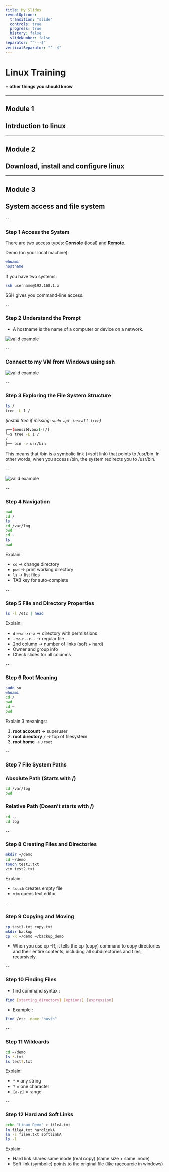 ```yaml
---
title: My Slides
revealOptions:
  transition: "slide"
  controls: true
  progress: true
  history: false
  slideNumber: false
separator: "^---$"
verticalSeparator: "^--$"
---
```


<link rel="stylesheet" href="https://cdnjs.cloudflare.com/ajax/libs/highlight.js/11.8.0/styles/monokai-sublime.min.css">

<link rel="icon" href="./favicon.ico" type="image/x-icon">

# Linux Training

#### + other things you should know

---

## Module 1

## Intrduction to linux

---

## Module 2

## Download, install and configure linux

---

## Module 3

## System access and file system

--

### Step 1 Access the System

There are two access types: **Console** (local) and **Remote**.

Demo (on your local machine):

```bash
whoami
hostname
```

If you have two systems:

```bash
ssh username@192.168.1.x
```

SSH gives you command-line access.

--

### Step 2 Understand the Prompt

- A hostname is the name of a computer or device on a network.

![valid example](assets/intro-to-linux/1.png)

--

### Connect to my VM from Windows using ssh

![valid example](assets/intro-to-linux/2.png)

--

### Step 3 Exploring the File System Structure

```bash
ls /
tree -L 1 /
```

_(install tree if missing: `sudo apt install tree`)_

```bash
┌──(mensi㉿vbox)-[/]
└─$ tree -L 1 /
/
├── bin -> usr/bin

```

This means that /bin is a symbolic link (=soft link) that points to /usr/bin. In other words, when you access /bin, the system redirects you to /usr/bin.

--

![valid example](assets/intro-to-linux/3.png)

--

### Step 4 Navigation

```bash
pwd
cd /
ls
cd /var/log
pwd
cd ~
ls
pwd
```

Explain:

- `cd` → change directory
- `pwd` → print working directory
- `ls` → list files
- TAB key for auto-complete

--

### Step 5 File and Directory Properties

```bash
ls -l /etc | head
```

Explain:

- `drwxr-xr-x` → directory with permissions
- `-rw-r--r--` → regular file
- 2nd column → number of links (soft + hard)
- Owner and group info
- Check slides for all columns

--

### Step 6 Root Meaning

```bash
sudo su
whoami
cd /
pwd
cd ~
pwd
```

Explain 3 meanings:

1. **root account** → superuser
2. **root directory** `/` → top of filesystem
3. **root home** → `/root`

--

### Step 7 File System Paths

### Absolute Path (Starts with /)

```bash
cd /var/log
pwd
```

### Relative Path (Doesn't starts with /)

```bash
cd ..
cd log
```

--

### Step 8 Creating Files and Directories

```bash
mkdir ~/demo
cd ~/demo
touch test1.txt
vim test2.txt
```

Explain:

- `touch` creates empty file
- `vim` opens text editor

--

### Step 9 Copying and Moving

```bash
cp test1.txt copy.txt
mkdir backup
cp -R ~/demo ~/backup_demo
```

- When you use cp -R, it tells the cp (copy) command to copy directories and their entire contents, including all subdirectories and files, recursively.

--

### Step 10 Finding Files

- find command syntax :

```bash
find [starting_directory] [options] [expression]
```

- Example :

```bash
find /etc -name "hosts"
```

--

### Step 11 Wildcards

```bash
cd ~/demo
ls *.txt
ls test?.txt
```

Explain:

- `*` = any string
- `?` = one character
- `[a-z]` = range

--

### Step 12 Hard and Soft Links

```bash
echo "Linux Demo" > fileA.txt
ln fileA.txt hardlinkA
ln -s fileA.txt softlinkA
ls -l
```

Explain:

- Hard link shares same inode (real copy) (same size + same inode)
- Soft link (symbolic) points to the original file (like raccourcie in windows)
